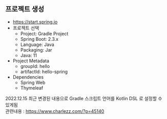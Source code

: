 ## 프로젝트 생성 
- https://start.spring.io
- 프로젝트 선택
  - Project: Gradle Project
  - Spring Boot: 2.3.x
  - Language: Java
  - Packaging: Jar
  - Java: 11
- Project Metadata
  - groupId: hello
  - artifactId: hello-spring
- Dependencies
  - Spring Web
  - Thymeleaf 

2022.12.15 최근 변경된 내용으로 Gradle 스크립트 언어를 Kotlin DSL 로 설정할 수 있게됨  
관련내용 : https://www.charlezz.com/?p=45140
